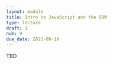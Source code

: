 ```yaml
---
layout: module
title: Intro to JavaScript and the DOM
type: lecture
draft: 1
num: 9
due_date: 2022-09-19
---
```


TBD